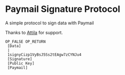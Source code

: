 # Paymail Signature Protocol

A simple protocol to sign data with Paymail

Thanks to [Attila](https://github.com/attilaaf) for support.

```
OP_FALSE OP_RETURN
 [Data]
 |
 1signyCizp1VyBsJ5Ss2tEAgw7zCYNJu4
 [Signature]
 [Public Key]
 [Paymail]
```
